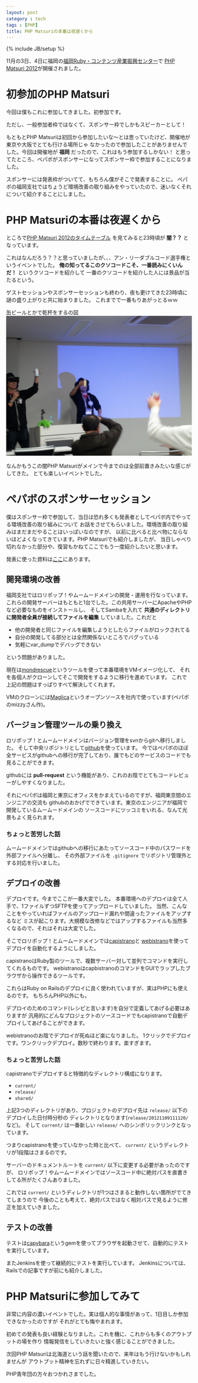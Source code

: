 ```yaml
---
layout: post
category : tech
tags : [PHP]
title: PHP Matsuriの本番は夜遅くから
---
```

{% include JB/setup %}

11月の3日、4日に福岡の<a href="http://frac.jp/" target="_blank">福岡Ruby・コンテンツ産業振興センター</a>で
<a href="http://www.phpmatsuri.net/2012/" target="_blank">PHP Matsuri 2012</a>が開催されました。

# 初参加のPHP Matsuri

今回は僕もこれに参加してきました。初参加です。

ただし、一般参加者枠ではなくて、スポンサー枠でしかもスピーカーとして！

もともとPHP Matsuriは初回から参加したいな〜とは思っていたけど、開催地が東京や大阪でとても行ける場所じゃ
なかったので参加したことがありませんでした。今回は開催地が **福岡** だったので、これはもう参加するしかない！
と思ってたところ、ペパボがスポンサーになってスポンサー枠で参加することになりました。

スポンサーには発表枠がついてて、もちろん僕がそこで発表することに。
ペパボの福岡支社ではちょうど環境改善の取り組みをやっていたので、迷いなくそれについて紹介することにしました。


# PHP Matsuriの本番は夜遅くから

ところで<a href="http://www.phpmatsuri.net/2012/session.html" target="_blank">PHP Matsuri 2012のタイムテーブル</a>
を見てみると23時頃が **闇？？** となっています。

これはなんだろう？？と思っていましたが、、、アン・リーダブルコード選手権というイベントでした。
**俺の知ってるこのクソコードこそ、一番読みにくいんだ！** というクソコードを紹介して
一番のクソコードを紹介した人には景品が当たるという。

ゲストセッションやスポンサーセッションも終わり、夜も更けてきた23時頃に謎の盛り上がりと共に始まりました。
これまでで一番もりあがっとるｗｗ

缶ビールとかで乾杯をするの図
![Yami](/assets/img/2012-11-11-PHP_Matsuri/yami.jpg)

なんかもうこの闇PHP Matsuriがメインで今までのは全部前置きみたいな感じがしてきた。
とても楽しいイベントでした。


# ペパボのスポンサーセッション

僕はスポンサー枠で参加して、当日は恐れ多くも発表者としてペパボ内でやってる環境改善の取り組みについて
お話をさせてもらいました。環境改善の取り組みはまだまだやることはいっぱいなのですが、
以前に比べると比べ物にならないほどよくなってきています。PHP Matsuriでも紹介しましたが、
当日しゃべり切れなかった部分や、復習もかねてここでもう一度紹介したいと思います。

発表に使った資料は<a href="https://docs.google.com/presentation/pub?id=1WXn_0Q7yLjejP3JMZFULRc3OXrCjfREXm22n5_C6iUc&amp;start=false&amp;loop=false&amp;delayms=3000#slide=id.p" target="_blank">ここ</a>にあります。


## 開発環境の改善

福岡支社ではロリポップ！やムームードメインの開発・運用を行なっています。
これらの開発サーバーはもともと1台でした。この共用サーバーにApacheやPHPなど必要なものをインストールし、
そしてSambaを入れて **共通のディレクトリに開発者全員が接続してファイルを編集** していました。これだと

* 他の開発者と同じファイルを編集しようとしたらファイルがロックされてる<!-- a -->
* 自分の開発してる部分とは全然関係ないところでバグっている<!-- a -->
* 気軽にvar_dumpでデバッグできない

という問題がありました。

現在は<a href="http://www.mondorescue.org/" target="_blank">mondrescue</a>というツールを使って本番環境をVMイメージ化して、
それを各個人がクローンしてそこで開発をするように移行を進めています。
これで上記の問題はすっぱりすべて解決してくれます。

VMのクローンには<a href="https://github.com/mizzy/maglica" target="_blank">Maglica</a>というオープンソースを社内で使っています(ペパボのmizzyさん作)。


## バージョン管理ツールの乗り換え

ロリポップ！とムームードメインはバージョン管理をsvnからgitへ移行しました。
そして中央リポジトリとして<a href="https://github.com" target="_blank">github</a>を使っています。
今ではペパボのほぼ全サービスがgithubへの移行が完了しており、誰でもどのサービスのコードでも見ることができます。

githubには **pull-request** という機能があり、これのお陰でとてもコードレビューがしやすくなりました。

それにペパボは福岡と東京にオフィスをかまえているのですが、福岡東京間のエンジニアの交流も
githubのおかげでできています。東京のエンジニアが福岡で開発しているムームードメインの
ソースコードにツッコミをいれる、なんて光景もよく見られます。

### ちょっと苦労した話

ムームードメインではgithubへの移行にあたってソースコード中のパスワードを外部ファイルへ分離し、
その外部ファイルを `.gitignore` でリポジトリ管理外とする対応を行いました。


## デプロイの改善

デプロイです。今までここが一番大変でした。
本番環境へのデプロイは全て人手で、1ファイルずつSFTPを使ってアップロードしていました。
当然、こんなことをやっていればファイルのアップロード漏れや間違ったファイルをアップするなど
ミスが起こります。大規模な改修などではアップするファイルも当然多くなるので、それはそれは大変でした。

そこでロリポップ！とムームードメインでは<a href="https://github.com/capistrano/capistrano" target="_blank">capistrano</a>と
<a href="https://github.com/peritor/webistrano" target="_blank">webistrano</a>を使ってデプロイを自動化するようにしました。

capistranoはRuby製のツールで、複数サーバー対して並列でコマンドを実行してくれるものです。
webistranoはcapbistranoのコマンドをGUIでラップしたブラウザから操作できるツールです。

これらはRuby on Railsのデプロイに良く使われていますが、実はPHPにも使えるのです。
もちろんPHP以外にも。

デプロイのためのコマンド(レシピと言います)を自分で定義してあげる必要はありますが
汎用的にどんなプロジェクトのソースコードでもcapistranoで自動デプロイしてあげることができます。

webistranoのお陰でデプロイが死ぬほど楽になりました。
1クリックでデプロイです。ワンクリックデプロイ。数秒で終わります。楽すぎます。

### ちょっと苦労した話

capistranoでデプロイすると特徴的なディレクトリ構成になります。

* `current/`
* `release/`
* `shared/`

上記3つのディレクトリがあり、プロジェクトのデプロイ先は `release/` 以下のデプロイした日付時分秒の
ディレクトリとなります(`release/20121109111120/` など)。
そして `current/` は一番新しい `release/` へのシンボリックリンクとなっています。

つまりcapistranoを使っていなかった時と比べて、 `current/` というディレクトリが1段階はさまるのです。

サーバーのドキュメントルートを `current/` 以下に変更する必要があったのですが、
ロリポップ！やムームードメインではソースコード中に絶対パスを直書きしてる所がたくさんありました。

これでは `current/` というディレクトリが1つはさまると動作しない箇所がでてきてしまうので
今後のことも考えて、絶対パスではなく相対パスで見るように修正を加えていきました。


## テストの改善

テストは<a href="https://github.com/jnicklas/capybara" target="_blank">capybara</a>というgemを使ってブラウザを起動させて、自動的にテストを実行しています。

またJenkinsを使って継続的にテストを実行しています。
Jenkinsについては、Railsでの記事ですが前にも紹介しました。


# PHP Matsuriに参加してみて

非常に内容の濃いイベントでした。実は個人的な事情があって、1日目しか参加できなかったのですが
それがとても悔やまれます。

初めての発表も良い経験となりました。これを機に、これからも多くのアウトプットの場を作り
情報発信をしていきたいと強く感じることができました。

次回PHP Matsuriは北海道という話を聞いたので、来年はもう行けないかもしれませんが
アウトプット精神を忘れずに日々精進していきたい。

PHP青年団の方々おつかれさまでした。
